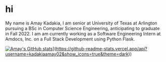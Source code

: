 # hi
My name is Amay Kadakia, I am senior at University of Texas at Arlington pursuing a BSc in Computer Science Engineering, anticipating to graduate in Fall 2022.
I am am currently working as a Software Engineering Intern at Amdocs, Inc. on a Full Stack Development using Python Flask. 

[![Amay's GitHub stats](https://github-readme-stats.vercel.app/api?username=kadakiaamay02)]([https://github.com/kadakiaamay02/github-readme-stats)](https://github-readme-stats.vercel.app/api?username=kadakiaamay02&show_icons=true&theme=dark))
